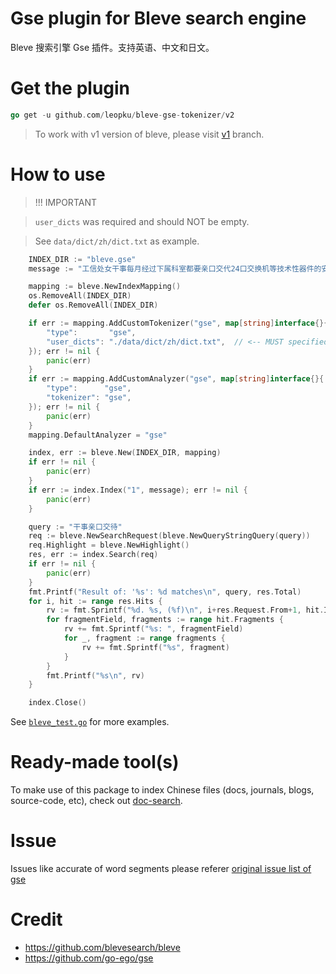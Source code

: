 # Gse plugin for Bleve search engine

Bleve 搜索引擎 Gse 插件。支持英语、中文和日文。

# Get the plugin

```go
go get -u github.com/leopku/bleve-gse-tokenizer/v2
```

> To work with v1 version of bleve, please visit [v1](../../tree/v1) branch.

# How to use

> !!! IMPORTANT

> `user_dicts` was required and should NOT be empty.

> See `data/dict/zh/dict.txt` as example.

```go
	INDEX_DIR := "bleve.gse"
	message := "工信处女干事每月经过下属科室都要亲口交代24口交换机等技术性器件的安装工作"

	mapping := bleve.NewIndexMapping()
	os.RemoveAll(INDEX_DIR)
	defer os.RemoveAll(INDEX_DIR)

	if err := mapping.AddCustomTokenizer("gse", map[string]interface{}{
		"type":       "gse",
		"user_dicts": "./data/dict/zh/dict.txt",  // <-- MUST specified, otherwise panic would occurred.
	}); err != nil {
		panic(err)
	}
	if err := mapping.AddCustomAnalyzer("gse", map[string]interface{}{
		"type":      "gse",
		"tokenizer": "gse",
	}); err != nil {
		panic(err)
	}
	mapping.DefaultAnalyzer = "gse"

	index, err := bleve.New(INDEX_DIR, mapping)
	if err != nil {
		panic(err)
	}
	if err := index.Index("1", message); err != nil {
		panic(err)
	}

	query := "干事亲口交待"
	req := bleve.NewSearchRequest(bleve.NewQueryStringQuery(query))
	req.Highlight = bleve.NewHighlight()
	res, err := index.Search(req)
	if err != nil {
		panic(err)
	}
	fmt.Printf("Result of: '%s': %d matches\n", query, res.Total)
	for i, hit := range res.Hits {
		rv := fmt.Sprintf("%d. %s, (%f)\n", i+res.Request.From+1, hit.ID, hit.Score)
		for fragmentField, fragments := range hit.Fragments {
			rv += fmt.Sprintf("%s: ", fragmentField)
			for _, fragment := range fragments {
				rv += fmt.Sprintf("%s", fragment)
			}
		}
		fmt.Printf("%s\n", rv)
	}

	index.Close()
```

See [`bleve_test.go`](bleve_test.go) for more examples.

# Ready-made tool(s)

To make use of this package to index Chinese files (docs, journals, blogs, source-code, etc), check out [doc-search](https://github.com/suntong/doc-search).

# Issue

Issues like accurate of word segments please referer [original issue list of gse](https://github.com/go-ego/gse/issues)

# Credit

* https://github.com/blevesearch/bleve
* https://github.com/go-ego/gse
